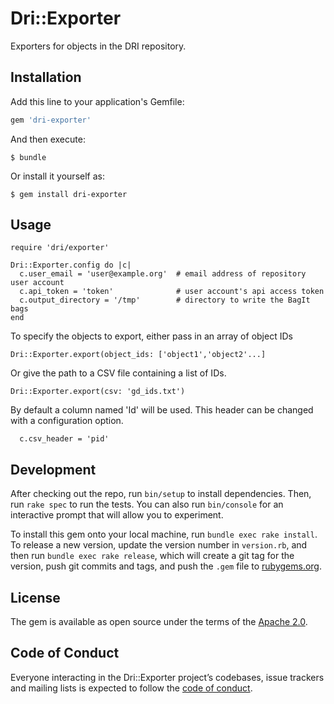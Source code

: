 # Dri::Exporter

Exporters for objects in the DRI repository.

## Installation

Add this line to your application's Gemfile:

```ruby
gem 'dri-exporter'
```

And then execute:

    $ bundle

Or install it yourself as:

    $ gem install dri-exporter

## Usage

```
require 'dri/exporter'

Dri::Exporter.config do |c|
  c.user_email = 'user@example.org'  # email address of repository user account
  c.api_token = 'token'              # user account's api access token
  c.output_directory = '/tmp'        # directory to write the BagIt bags
end
```

To specify the objects to export, either pass in an array of object IDs

```
Dri::Exporter.export(object_ids: ['object1','object2'...]
```

Or give the path to a CSV file containing a list of IDs.


```
Dri::Exporter.export(csv: 'gd_ids.txt')

```

By default a column named 'Id' will be used. This header can be changed with a configuration option.

```
  c.csv_header = 'pid'
```

## Development

After checking out the repo, run `bin/setup` to install dependencies. Then, run `rake spec` to run the tests. You can also run `bin/console` for an interactive prompt that will allow you to experiment.

To install this gem onto your local machine, run `bundle exec rake install`. To release a new version, update the version number in `version.rb`, and then run `bundle exec rake release`, which will create a git tag for the version, push git commits and tags, and push the `.gem` file to [rubygems.org](https://rubygems.org).

## License

The gem is available as open source under the terms of the [Apache 2.0](https://opensource.org/licenses/Apache-2.0).

## Code of Conduct

Everyone interacting in the Dri::Exporter project’s codebases, issue trackers and mailing lists is expected to follow the [code of conduct](https://github.com/Digital-Repository-of-Ireland/dri-exporter/blob/master/CODE_OF_CONDUCT.md).
